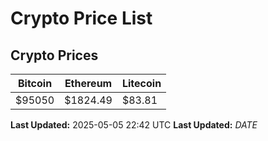 # Crypto Price List

## Crypto Prices
| Bitcoin | Ethereum | Litecoin |
| ------- | -------- | -------- |
| $95050 | $1824.49 | $83.81 |
**Last Updated:** 2025-05-05 22:42 UTC
**Last Updated:** $DATE$

